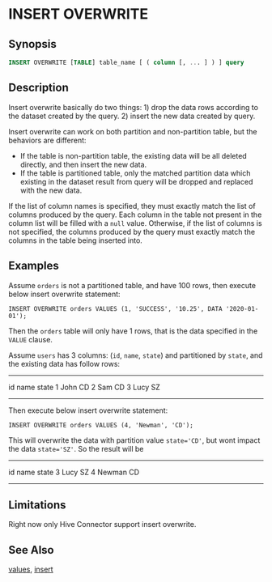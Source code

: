INSERT OVERWRITE
================

Synopsis
--------

``` sql
INSERT OVERWRITE [TABLE] table_name [ ( column [, ... ] ) ] query
```

Description
-----------

Insert overwrite basically do two things: 1) drop the data rows according to the dataset created by the query. 2) insert the new data created by query.

Insert overwrite can work on both partition and non-partition table, but the behaviors are different:

-   If the table is non-partition table, the existing data will be all deleted directly, and then insert the new data.
-   If the table is partitioned table, only the matched partition data which existing in the dataset result from query will be dropped and replaced with the new data.

If the list of column names is specified, they must exactly match the list of columns produced by the query. Each column in the table not present in the column list will be filled with a `null` value. Otherwise, if the list of columns is not specified, the columns produced by the query must exactly match the columns in the table being inserted into.

Examples
--------

Assume `orders` is not a partitioned table, and have 100 rows, then execute below insert overwrite statement:

    INSERT OVERWRITE orders VALUES (1, 'SUCCESS', '10.25', DATA '2020-01-01');

Then the `orders` table will only have 1 rows, that is the data specified in the `VALUE` clause.

Assume `users` has 3 columns: (`id`, `name`, `state`) and partitioned by `state`, and the existing data has follow rows:

---- ------ -------
  id   name   state
  1    John   CD
  2    Sam    CD
  3    Lucy   SZ
---- ------ -------

Then execute below insert overwrite statement:

    INSERT OVERWRITE orders VALUES (4, 'Newman', 'CD');

This will overwrite the data with partition value `state='CD'`, but wont impact the data `state='SZ'`. So the result will be

---- -------- -------
  id   name     state
  3    Lucy     SZ
  4    Newman   CD
---- -------- -------

Limitations
-----------

Right now only Hive Connector support insert overwrite.

See Also
--------

[values](./values), [insert](./insert.html)
